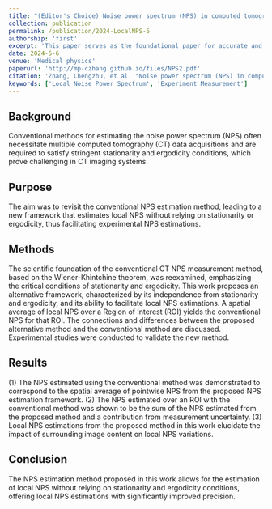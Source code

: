 ```yaml
---
title: "(Editor's Choice) Noise power spectrum (NPS) in computed tomography: Enabling local NPS measurement without stationarity and ergodicity assumptions"
collection: publication
permalink: /publication/2024-LocalNPS-5
authorship: 'first'
excerpt: 'This paper serves as the foundational paper for accurate and robust noise power spectrum (NPS) measurement. It challenged the dogma of conventional NPS measurement by proposing a completely differnt pathway. This paper pointed out that the conventional way can be decomposed into diagonal and off-diagonal contributions. It is the diagonal component that contributes to the meaningful signal while the off-diagonal component can contribute to purely noise if the detector correlation can be measured to be low. This paper received editor's choice in the published issue.'
date: 2024-5-6
venue: 'Medical physics'
paperurl: 'http://mp-czhang.github.io/files/NPS2.pdf'
citation: 'Zhang, Chengzhu, et al. "Noise power spectrum (NPS) in computed tomography: Enabling local NPS measurement without stationarity and ergodicity assumptions." Medical Physics (2024).'
keywords: ['Local Noise Power Spectrum', 'Experiment Measurement']
---
```


## Background
Conventional methods for estimating the noise power spectrum (NPS) often necessitate multiple computed tomography (CT) data acquisitions and are required to satisfy stringent stationarity and ergodicity conditions, which prove challenging in CT imaging systems.

## Purpose
The aim was to revisit the conventional NPS estimation method, leading to a new framework that estimates local NPS without relying on stationarity or ergodicity, thus facilitating experimental NPS estimations.

## Methods
The scientific foundation of the conventional CT NPS measurement method, based on the Wiener-Khintchine theorem, was reexamined, emphasizing the critical conditions of stationarity and ergodicity. This work proposes an alternative framework, characterized by its independence from stationarity and ergodicity, and its ability to facilitate local NPS estimations. A spatial average of local NPS over a Region of Interest (ROI) yields the conventional NPS for that ROI. The connections and differences between the proposed alternative method and the conventional method are discussed. Experimental studies were conducted to validate the new method.

## Results
(1) The NPS estimated using the conventional method was demonstrated to correspond to the spatial average of pointwise NPS from the proposed NPS estimation framework. (2) The NPS estimated over an ROI with the conventional method was shown to be the sum of the NPS estimated from the proposed method and a contribution from measurement uncertainty. (3) Local NPS estimations from the proposed method in this work elucidate the impact of surrounding image content on local NPS variations.

## Conclusion
The NPS estimation method proposed in this work allows for the estimation of local NPS without relying on stationarity and ergodicity conditions, offering local NPS estimations with significantly improved precision.